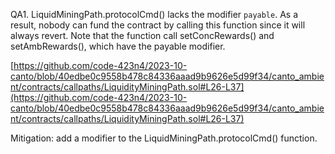 QA1. LiquidMiningPath.protocolCmd() lacks the modifier ``payable``. As a result, nobody can fund the contract by calling this function since it will always revert. Note that the function call setConcRewards() and setAmbRewards(), which have the payable modifier. 

[https://github.com/code-423n4/2023-10-canto/blob/40edbe0c9558b478c84336aaad9b9626e5d99f34/canto_ambient/contracts/callpaths/LiquidityMiningPath.sol#L26-L37](https://github.com/code-423n4/2023-10-canto/blob/40edbe0c9558b478c84336aaad9b9626e5d99f34/canto_ambient/contracts/callpaths/LiquidityMiningPath.sol#L26-L37)

Mitigation: add a modifier to the LiquidMiningPath.protocolCmd() function.

